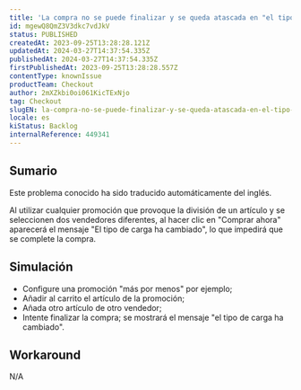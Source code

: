 ```yaml
---
title: 'La compra no se puede finalizar y se queda atascada en "el tipo de carga ha cambiado'
id: mgewQ8QmZ3V3dkc7vdJkV
status: PUBLISHED
createdAt: 2023-09-25T13:28:28.121Z
updatedAt: 2024-03-27T14:37:54.335Z
publishedAt: 2024-03-27T14:37:54.335Z
firstPublishedAt: 2023-09-25T13:28:28.557Z
contentType: knownIssue
productTeam: Checkout
author: 2mXZkbi0oi061KicTExNjo
tag: Checkout
slugEN: la-compra-no-se-puede-finalizar-y-se-queda-atascada-en-el-tipo-de-carga-ha-cambiado
locale: es
kiStatus: Backlog
internalReference: 449341
---
```


## Sumario

<div class="alert alert-info">
  <p>Este problema conocido ha sido traducido automáticamente del inglés.</p>
</div>


Al utilizar cualquier promoción que provoque la división de un artículo y se seleccionen dos vendedores diferentes, al hacer clic en "Comprar ahora" aparecerá el mensaje "El tipo de carga ha cambiado", lo que impedirá que se complete la compra.


##

## Simulación



- Configure una promoción "más por menos" por ejemplo;
- Añadir al carrito el artículo de la promoción;
- Añada otro artículo de otro vendedor;
- Intente finalizar la compra; se mostrará el mensaje "el tipo de carga ha cambiado".



## Workaround


N/A



